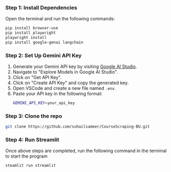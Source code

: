 ### Step 1: Install Dependencies
Open the terminal and run the following commands:
```sh
pip install browser-use
pip install playwright
playwright install
pip install google-genai langchain
```

### Step 2: Set Up Gemini API Key
1. Generate your Gemini API key by visiting [Google AI Studio](https://ai.google.dev/).
2. Navigate to "Explore Models in Google AI Studio".
3. Click on "Get API Key".
4. Click on "Create API Key" and copy the generated key.
5. Open VSCode and create a new file named `.env`.
6. Paste your API key in the following format:
   ```sh
   GEMINI_API_KEY=your_api_key
   ```
### Step 3: Clone the repo
   ```sh
   git clone https://github.com/suhailsameer/CourseScraping-BU.git
   ```
### Step 4: Run Streamlit
Once above steps are completed, run the following command in the terminal to start the program
   ```sh
   steamlit run streamlit
   ```




